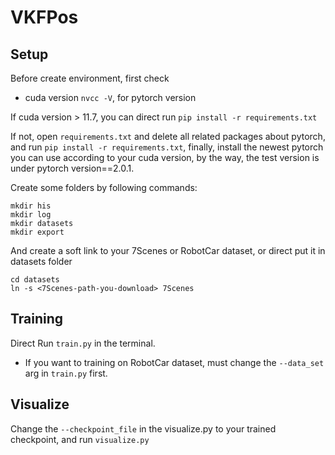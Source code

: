 # VKFPos

## Setup
Before create environment, first check

* cuda version `nvcc -V`, for pytorch version
<!-- * update conda package version `conda update --all` -->

If cuda version > 11.7, you can direct run `pip install -r requirements.txt`

If not, open `requirements.txt` and delete all related packages about pytorch, and run `pip install -r requirements.txt`, finally, install the newest pytorch you can use according to your cuda version, by the way, the test version is under pytorch version==2.0.1.

Create some folders by following commands:
```
mkdir his
mkdir log
mkdir datasets
mkdir export
```

And create a soft link to your 7Scenes or RobotCar dataset, or direct put it in datasets folder

```
cd datasets
ln -s <7Scenes-path-you-download> 7Scenes
```


## Training 
Direct Run `train.py` in the terminal.

* If you want to training on RobotCar dataset, must change the `--data_set` arg in `train.py` first.


## Visualize
Change the `--checkpoint_file` in the visualize.py to your trained checkpoint, and run `visualize.py`
